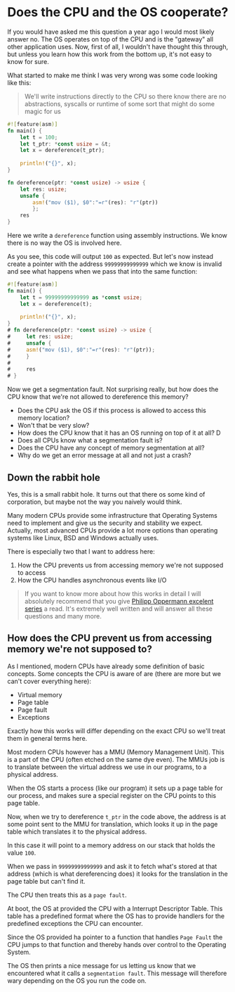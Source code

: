 ## 

# Does the CPU and the OS cooperate?

If you would have asked me this question a year ago I would most likely answer
no. The OS operates on top of the CPU and is the "gateway" all other application
uses. Now, first of all, I wouldn't have thought this through, but unless you
learn how this work from the bottom up, it's not easy to know for sure.

What started to make me think I was very wrong was some code looking like this:

> We'll write instructions directly to the CPU so there know there are no 
> abstractions, syscalls or runtime of some sort that might do some magic for us

```rust
#![feature(asm)]
fn main() {
    let t = 100;
    let t_ptr: *const usize = &t;
    let x = dereference(t_ptr);
    
    println!("{}", x);
}

fn dereference(ptr: *const usize) -> usize {
    let res: usize;
    unsafe { 
        asm!("mov ($1), $0":"=r"(res): "r"(ptr)) 
        };
    res
}
```

Here we write a `dereference` function using assembly instructions. We know there
is no way the OS is involved here.

As you see, this code will output `100` as expected. But let's now instead create a 
pointer with the address `99999999999999` which we know is invalid and see what 
happens when we pass that into the same function:

```rust
#![feature(asm)]
fn main() {
    let t = 99999999999999 as *const usize;
    let x = dereference(t);
    
    println!("{}", x);
}
# fn dereference(ptr: *const usize) -> usize {
#     let res: usize;
#     unsafe {
#     asm!("mov ($1), $0":"=r"(res): "r"(ptr));
#     }
# 
#     res
# }
```
Now we get a segmentation fault. Not surprising really, but how does the CPU
know that we're not allowed to dereference this memory?

- Does the CPU ask the OS if this process is allowed to access this memory location?
- Won't that be very slow? 
- How does the CPU know that it has an OS running on top of it at all? D
- Does all CPUs know what a segmentation fault is? 
- Does the CPU have any concept of memory segmentation at all? 
- Why do we get an error message at all and not just a crash?

## Down the rabbit hole

Yes, this is a small rabbit hole. It turns out that there
os some kind of corporation, but maybe not the way you naively would think.

Many modern CPUs provide some infrastructure that Operating Systems need to 
implement and give us the security and stability we expect. Actually, most 
advanced CPUs provide a lot more options than operating systems like Linux, BSD and
Windows actually uses.

There is especially two that I want to address here:

1. How the CPU prevents us from accessing memory we're not supposed to access
2. How the CPU handles asynchronous events like I/O

> If you want to know more about how this works in detail I will absolutely
> recommend that you give [Philipp Oppermann excelent series](https://os.phil-opp.com/)
> a read. It's extremely well written and will answer all these questions and many more.


## How does the CPU prevent us from accessing memory we're not supposed to?

As I mentioned, modern CPUs have already some definition of basic concepts. Some
concepts the CPU is aware of are (there are more but we can't cover everything here):

- Virtual memory 
- Page table
- Page fault
- Exceptions

Exactly how this works will differ depending on the exact CPU so we'll treat them 
in general terms here.

Most modern CPUs however has a MMU (Memory Management Unit). This is a part of the
CPU (often etched on the same dye even). The MMUs job is to translate between
the virtual address we use in our programs, to a physical address.

When the OS starts a process (like our program) it sets up a page table for our
process, and makes sure a special register on the CPU points to this page table.

Now, when we try to dereference `t_ptr` in the code above, the address is at some point
sent to the MMU for translation, which looks it up in the page table which translates
it to the physical address.

In this case it will point to a memory address on our stack that holds the value `100`.

When we pass in `99999999999999` and ask it to fetch what's stored at that address 
(which is what dereferencing does) it looks for the translation in the page table but
can't find it.

The CPU then treats this as a `page fault`. 

At boot, the OS at provided the CPU with a Interrupt Descriptor Table. This table
has a predefined format where the OS has to provide handlers for the predefined 
exceptions the CPU can encounter.

Since the OS provided ha pointer to a function that handles `Page Fault` the CPU 
jumps to that function and thereby hands over control to the Operating System. 

The OS then prints a nice message for us letting us know that we encountered 
what it calls a `segmentation fault`. This message will therefore wary depending on the OS you 
run the code on.